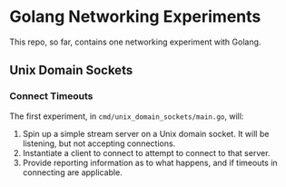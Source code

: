# Golang Networking Experiments

This repo, so far, contains one networking experiment with Golang.

## Unix Domain Sockets

### Connect Timeouts
The first experiment, in `cmd/unix_domain_sockets/main.go`, will:

1. Spin up a simple stream server on a Unix domain socket. It will be listening,
   but not accepting connections.
2. Instantiate a client to connect to attempt to connect to that server.
3. Provide reporting information as to what happens, and if timeouts in
   connecting are applicable.